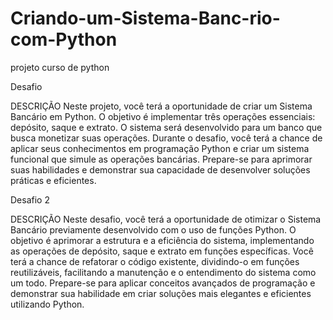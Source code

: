 # Criando-um-Sistema-Banc-rio-com-Python
projeto curso de python

Desafio

DESCRIÇÃO
Neste projeto, você terá a oportunidade de criar um Sistema Bancário em Python. O objetivo é implementar três operações essenciais: depósito, saque e extrato. O sistema será desenvolvido para um banco que busca monetizar suas operações. Durante o desafio, você terá a chance de aplicar seus conhecimentos em programação Python e criar um sistema funcional que simule as operações bancárias. Prepare-se para aprimorar suas habilidades e demonstrar sua capacidade de desenvolver soluções práticas e eficientes.

Desafio 2

DESCRIÇÃO
Neste desafio, você terá a oportunidade de otimizar o Sistema Bancário previamente desenvolvido com o uso de funções Python. O objetivo é aprimorar a estrutura e a eficiência do sistema, implementando as operações de depósito, saque e extrato em funções específicas. Você terá a chance de refatorar o código existente, dividindo-o em funções reutilizáveis, facilitando a manutenção e o entendimento do sistema como um todo. Prepare-se para aplicar conceitos avançados de programação e demonstrar sua habilidade em criar soluções mais elegantes e eficientes utilizando Python.

